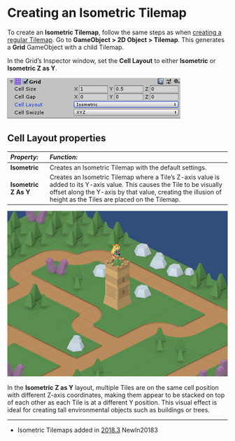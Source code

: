 # Creating an Isometric Tilemap

To create an __Isometric Tilemap__, follow the same steps as when [creating a regular Tilemap](https://docs.unity3d.com/Manual/Tilemap-CreatingTilemaps.html). Go to __GameObject &gt; 2D Object &gt; Tilemap__. This generates a __Grid__ GameObject with a child Tilemap.

In the Grid’s Inspector window, set the __Cell Layout__ to either __Isometric__ or __Isometric Z as Y__. 

![](../uploads/Main/2D_IsoTilemap_2.png)

## Cell Layout properties

|**_Property:_** |**_Function:_** |
|:---|:---|
|__Isometric__|Creates an Isometric Tilemap with the default settings.
|__Isometric Z As Y__|Creates an Isometric Tilemap where a Tile’s Z-axis value is added to its Y-axis value. This causes the Tile to be visually offset along the Y-axis by that value, creating the illusion of height as the Tiles are placed on the Tilemap.|

![](../uploads/Main/2D_IsoTilemap_3.png)

In the __Isometric Z as Y__ layout, multiple Tiles are on the same cell position with different Z-axis coordinates, making them appear to be stacked on top of each other as each Tile is at a different Y position. This visual effect is ideal for creating tall environmental objects such as buildings or trees.

---

* <span class="page-history">Isometric Tilemaps added in [2018.3](https://docs.unity3d.com/2018.3/Documentation/Manual/30_search.html?q=newin20183) <span class="search-words">NewIn20183</span></span>
